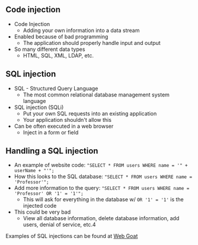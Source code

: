## Code injection
- Code Injection
	- Adding your own information into a data stream
- Enabled because of bad programming
	- The application should properly handle input and output
- So many different data types
	- HTML, SQL, XML, LDAP, etc.
## SQL injection
- SQL - Structured Query Language
	- The most common relational database management system language
- SQL injection (SQLi)
	- Put your own SQL requests into an existing application
	- Your application shouldn't allow this
- Can be often executed in a web browser
	- Inject in a form or field
## Handling a SQL injection
- An example of website code:
		```"SELECT * FROM users WHERE name = '" + userName + "'";```
- How this looks to the SQL database:
		```"SELECT * FROM users WHERE name = 'Professor'";```
- Add more information to the query:
		```"SELECT * FROM users WHERE name = 'Professor' OR '1' = '1'";```
	- This will ask for everything in the database w/ ```OR '1' = '1'``` is the injected code
- This could be very bad
	- View all database information, delete database information, add users, denial of service, etc.4


Examples of SQL injections can be found at [Web Goat](https://owasp.org/www-project-webgoat/)
